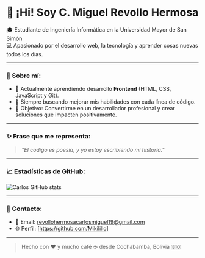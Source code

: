 # 👋 ¡Hi! Soy C. Miguel Revollo Hermosa

🎓 Estudiante de Ingeniería Informática en la Universidad Mayor de San Simón  
💻 Apasionado por el desarrollo web, la tecnología y aprender cosas nuevas todos los días.

---

### 🚀 Sobre mí:
- 🔭 Actualmente aprendiendo desarrollo **Frontend** (HTML, CSS, JavaScript y Git).
- 🧠 Siempre buscando mejorar mis habilidades con cada línea de código.
- 🎯 Objetivo: Convertirme en un desarrollador profesional y crear soluciones que impacten positivamente.

---

### ✨ Frase que me representa:
> *"El código es poesía, y yo estoy escribiendo mi historia."*

---

### 📈 Estadísticas de GitHub:
![Carlos GitHub stats](https://github-readme-stats.vercel.app/api?username=Mikilillo&show_icons=true&theme=radical)

---

### 💬 Contacto:
- 📧 Email: revollohermosacarlosmiguel19@gmail.com
- 🌐 Perfil: [https://github.com/Mikilillo]

---

> Hecho con ❤️ y mucho café ☕ desde Cochabamba, Bolivia 🇧🇴
